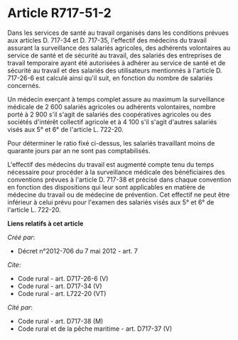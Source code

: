 # Article R717-51-2

Dans les services de santé au travail organisés dans les conditions prévues aux articles D. 717-34 et D. 717-35, l'effectif
des médecins du travail assurant la surveillance des salariés agricoles, des adhérents volontaires au service de santé et de
sécurité au travail, des salariés des entreprises de travail temporaire ayant été autorisées à adhérer au service de santé et
de sécurité au travail et des salariés des utilisateurs mentionnés à l'article D. 717-26-6 est calculé ainsi qu'il suit, en
fonction du nombre de salariés concernés. 

Un médecin exerçant à temps complet assure au maximum la surveillance médicale de 2 600 salariés agricoles ou adhérents
volontaires, nombre porté à 2 900 s'il s'agit de salariés des coopératives agricoles ou des sociétés d'intérêt collectif
agricole et à 4 100 s'il s'agit d'autres salariés visés aux 5° et 6° de l'article L. 722-20. 

Pour déterminer le ratio fixé ci-dessus, les salariés travaillant moins de quarante jours par an ne sont pas comptabilisés. 

L'effectif des médecins du travail est augmenté compte tenu du temps nécessaire pour procéder à la surveillance médicale des
bénéficiaires des conventions prévues à l'article D. 717-38 et précisé dans chaque convention en fonction des dispositions
qui leur sont applicables en matière de médecine du travail ou de médecine de prévention. Cet effectif ne peut être inférieur
à celui prévu pour l'examen des salariés visés aux 5° et 6° de l'article L. 722-20.

**Liens relatifs à cet article**

_Créé par_:

  - Décret n°2012-706 du 7 mai 2012 - art. 7

_Cite_:

  - Code rural - art. D717-26-6 (V)
  - Code rural - art. D717-34 (V)
  - Code rural - art. L722-20 (VT)

_Cité par_:

  - Code rural - art. D717-38 (M)
  - Code rural et de la pêche maritime - art. D717-37 (V)
